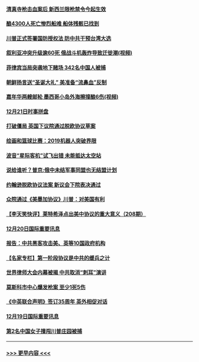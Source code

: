 #### [清真寺枪击血案后 新西兰限枪禁令今起生效](../pages/prog202/a102734655.md?t=12212144) 
#### [酿4300人死亡惨烈船难 船体残骸已找到](../pages/prog202/a102734585.md?t=12212144) 
#### [川普正式签署国防授权法 防中共干预台湾大选](../pages/prog202/a102734587.md?t=12212144) 
#### [叙利亚冲突升级逾60死 俄战斗机轰炸导致迁徙潮(视频)](../pages/prog202/a102734403.md?t=12212144) 
#### [菲律宾当局突袭地下赌场 342名中国人被捕](../pages/prog202/a102734392.md?t=12212144) 
#### [朝鲜扬言送“圣诞大礼” 美准备“流鼻血”反制](../pages/prog202/a102734387.md?t=12212144) 
#### [嘉年华两艘邮轮 墨西哥小岛外海擦撞酿6伤(视频)](../pages/prog202/a102734357.md?t=12212144) 
#### [12月21日时事拼盘](../pages/prog202/a102734213.md?t=12212144) 
#### [打破僵局 英国下议院通过脱欧协议草案](../pages/prog202/a102734197.md?t=12212144) 
#### [绘画和篮球比赛：2019机器人突破界限](../pages/prog202/a102734175.md?t=12212144) 
#### [波音“星际客机”试飞出错 未能抵达太空站](../pages/prog202/a102734149.md?t=12212144) 
#### [说给谁听？普京:俄中未结军事同盟也无结盟计划](../pages/prog202/a102734128.md?t=12212144) 
#### [约翰逊脱欧协议法案 新议会下院表决通过](../pages/prog202/a102734008.md?t=12212144) 
#### [众院通过《美墨加协议》川普：对美国有利](../pages/prog202/a102733996.md?t=12212144) 
#### [【李天笑快评】莱特希泽点出美中协议的重大意义（208期）](../pages/prog202/a102733955.md?t=12212144) 
#### [12月20日国际重要讯息](../pages/prog202/a102733811.md?t=12212144) 
#### [报告：中共黑客攻击美、英等10国政府机构](../pages/prog202/a102733695.md?t=12212144) 
#### [【名家专栏】第一阶段协议是中共的缓兵之计](../pages/prog202/a102733104.md?t=12212144) 
#### [世界律师大会内幕被揭 中共取消“刺耳”演讲](../pages/prog202/a102733621.md?t=12212144) 
#### [莫斯科市中心爆发枪案 至少1死5伤](../pages/prog202/a102733367.md?t=12212144) 
#### [《中英联合声明》签订35周年 英外相促对话](../pages/prog202/a102733192.md?t=12212144) 
#### [12月19日国际重要讯息](../pages/prog202/a102732934.md?t=12212144) 
#### [第2名中国女子擅闯川普庄园被捕](../pages/prog202/a102732884.md?t=12212144) 

----
#### [ >>> 更早内容 <<< ](../indexes/prog202-earlier.md)
